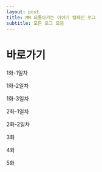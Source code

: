 ```yaml
---
layout: post
title: MM 되돌아가는 이야기 캠페인 로그
subtitle: 모든 로그 모음
---
```


# 바로가기
1화-1일차

1화-2일차

1화-3일차

2화-1일차

2화-2일차

3화

4화

5화
